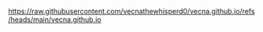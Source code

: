 https://raw.githubusercontent.com/vecnathewhisperd0/vecna.github.io/refs/heads/main/vecna.github.io
